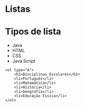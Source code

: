 # Listas
<h1>Tipos de lista</h1>
    <ul>
        <li>Java</li>
        <li>HTML</li>
        <li>CSS</li>
        <li>Java Script</li>
    </ul>

    <ol type="A">
        <h2>Disciplinas Escolares</h2>
        <li>Português</li>
        <li>Matemática</li>
        <li>História</li>
        <li>Geografia</li>
        <li>Educação Física</li>
    </ol>

